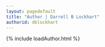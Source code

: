 ```yaml
---
layout: pagedefault
title: "Author | Darrell B Lockhart"
authorid: dblockhart
---
```

{% include loadAuthor.html %}